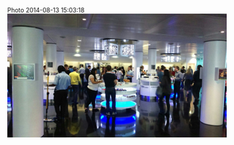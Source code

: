 <!--
title: Photo 2014-08-13 15:03:18
date: Wed Aug 13 2014 16:03:18 GMT+0100 (British Summer Time)
tags: break
-->
Photo 2014-08-13 15:03:18
![](94633761362-0.jpg)
